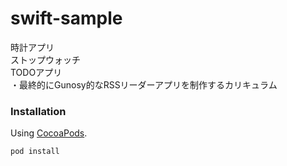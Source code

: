 # swift-sample
時計アプリ  
ストップウォッチ  
TODOアプリ  
・最終的にGunosy的なRSSリーダーアプリを制作するカリキュラム

### Installation

Using [CocoaPods](http://cocoapods.org). 

```sh
pod install
```

